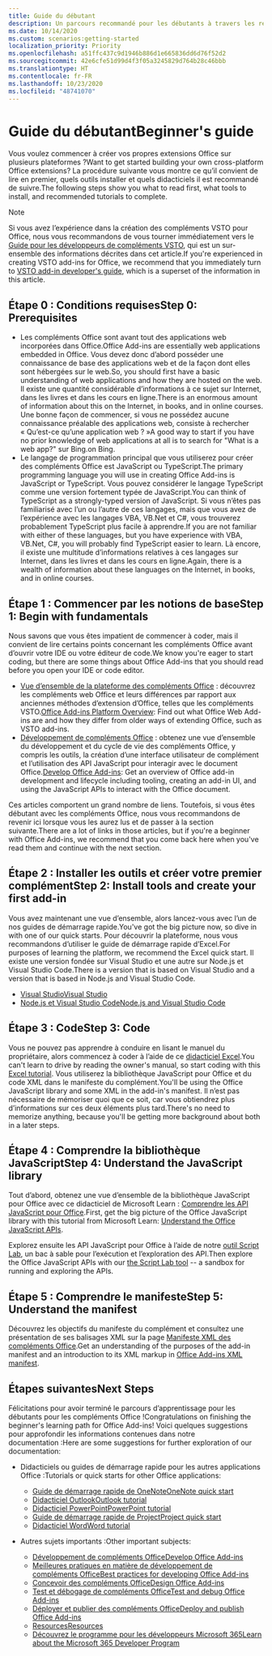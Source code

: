 ```yaml
---
title: Guide du débutant
description: Un parcours recommandé pour les débutants à travers les ressources d’apprentissage pour les compléments Office.
ms.date: 10/14/2020
ms.custom: scenarios:getting-started
localization_priority: Priority
ms.openlocfilehash: a51ffc437c9d1946b886d1e665836dd6d76f52d2
ms.sourcegitcommit: 42e6cfe51d99d4f3f05a3245829d764b28c46bbb
ms.translationtype: HT
ms.contentlocale: fr-FR
ms.lasthandoff: 10/23/2020
ms.locfileid: "48741070"
---
```

# <a name="beginners-guide"></a><span data-ttu-id="fd154-103">Guide du débutant</span><span class="sxs-lookup"><span data-stu-id="fd154-103">Beginner's guide</span></span>

<span data-ttu-id="fd154-104">Vous voulez commencer à créer vos propres extensions Office sur plusieurs plateformes ?</span><span class="sxs-lookup"><span data-stu-id="fd154-104">Want to get started building your own cross-platform Office extensions?</span></span> <span data-ttu-id="fd154-105">La procédure suivante vous montre ce qu’il convient de lire en premier, quels outils installer et quels didacticiels il est recommandé de suivre.</span><span class="sxs-lookup"><span data-stu-id="fd154-105">The following steps show you what to read first, what tools to install, and recommended tutorials to complete.</span></span>

> [!NOTE]
> <span data-ttu-id="fd154-106">Si vous avez l’expérience dans la création des compléments VSTO pour Office, nous vous recommandons de vous tourner immédiatement vers le [Guide pour les développeurs de compléments VSTO](learning-path-transition.md), qui est un sur-ensemble des informations décrites dans cet article.</span><span class="sxs-lookup"><span data-stu-id="fd154-106">If you're experienced in creating VSTO add-ins for Office, we recommend that you immediately turn to [VSTO add-in developer's guide](learning-path-transition.md), which is a superset of the information in this article.</span></span>

## <a name="step-0-prerequisites"></a><span data-ttu-id="fd154-107">Étape 0 : Conditions requises</span><span class="sxs-lookup"><span data-stu-id="fd154-107">Step 0: Prerequisites</span></span>

- <span data-ttu-id="fd154-108">Les compléments Office sont avant tout des applications web incorporées dans Office.</span><span class="sxs-lookup"><span data-stu-id="fd154-108">Office Add-ins are essentially web applications embedded in Office.</span></span> <span data-ttu-id="fd154-109">Vous devez donc d’abord posséder une connaissance de base des applications web et de la façon dont elles sont hébergées sur le web.</span><span class="sxs-lookup"><span data-stu-id="fd154-109">So, you should first have a basic understanding of web applications and how they are hosted on the web.</span></span> <span data-ttu-id="fd154-110">Il existe une quantité considérable d’informations à ce sujet sur Internet, dans les livres et dans les cours en ligne.</span><span class="sxs-lookup"><span data-stu-id="fd154-110">There is an enormous amount of information about this on the Internet, in books, and in online courses.</span></span> <span data-ttu-id="fd154-111">Une bonne façon de commencer, si vous ne possédez aucune connaissance préalable des applications web, consiste à rechercher « Qu’est-ce qu’une application web ? »</span><span class="sxs-lookup"><span data-stu-id="fd154-111">A good way to start if you have no prior knowledge of web applications at all is to search for "What is a web app?"</span></span> <span data-ttu-id="fd154-112">sur Bing.</span><span class="sxs-lookup"><span data-stu-id="fd154-112">on Bing.</span></span>
- <span data-ttu-id="fd154-113">Le langage de programmation principal que vous utiliserez pour créer des compléments Office est JavaScript ou TypeScript.</span><span class="sxs-lookup"><span data-stu-id="fd154-113">The primary programming language you will use in creating Office Add-ins is JavaScript or TypeScript.</span></span> <span data-ttu-id="fd154-114">Vous pouvez considérer le langage TypeScript comme une version fortement typée de JavaScript.</span><span class="sxs-lookup"><span data-stu-id="fd154-114">You can think of TypeScript as a strongly-typed version of JavaScript.</span></span> <span data-ttu-id="fd154-115">Si vous n’êtes pas familiarisé avec l’un ou l’autre de ces langages, mais que vous avez de l’expérience avec les langages VBA, VB.Net et C#, vous trouverez probablement TypeScript plus facile à apprendre.</span><span class="sxs-lookup"><span data-stu-id="fd154-115">If you are not familiar with either of these languages, but you have experience with VBA, VB.Net, C#, you will probably find TypeScript easier to learn.</span></span> <span data-ttu-id="fd154-116">Là encore, il existe une multitude d’informations relatives à ces langages sur Internet, dans les livres et dans les cours en ligne.</span><span class="sxs-lookup"><span data-stu-id="fd154-116">Again, there is a wealth of information about these languages on the Internet, in books, and in online courses.</span></span>

## <a name="step-1-begin-with-fundamentals"></a><span data-ttu-id="fd154-117">Étape 1 : Commencer par les notions de base</span><span class="sxs-lookup"><span data-stu-id="fd154-117">Step 1: Begin with fundamentals</span></span>

<span data-ttu-id="fd154-118">Nous savons que vous êtes impatient de commencer à coder, mais il convient de lire certains points concernant les compléments Office avant d’ouvrir votre IDE ou votre éditeur de code.</span><span class="sxs-lookup"><span data-stu-id="fd154-118">We know you're eager to start coding, but there are some things about Office Add-ins that you should read before you open your IDE or code editor.</span></span>

- <span data-ttu-id="fd154-119">[Vue d’ensemble de la plateforme des compléments Office](office-add-ins.md) : découvrez les compléments web Office et leurs différences par rapport aux anciennes méthodes d’extension d’Office, telles que les compléments VSTO.</span><span class="sxs-lookup"><span data-stu-id="fd154-119">[Office Add-ins Platform Overview](office-add-ins.md): Find out what Office Web Add-ins are and how they differ from older ways of extending Office, such as VSTO add-ins.</span></span>
- <span data-ttu-id="fd154-120">[Développement de compléments Office](../develop/develop-overview.md) : obtenez une vue d’ensemble du développement et du cycle de vie des compléments Office, y compris les outils, la création d’une interface utilisateur de complément et l’utilisation des API JavaScript pour interagir avec le document Office.</span><span class="sxs-lookup"><span data-stu-id="fd154-120">[Develop Office Add-ins](../develop/develop-overview.md): Get an overview of Office add-in development and lifecycle including tooling, creating an add-in UI, and using the JavaScript APIs to interact with the Office document.</span></span>

<span data-ttu-id="fd154-121">Ces articles comportent un grand nombre de liens. Toutefois, si vous êtes débutant avec les compléments Office, nous vous recommandons de revenir ici lorsque vous les aurez lus et de passer à la section suivante.</span><span class="sxs-lookup"><span data-stu-id="fd154-121">There are a lot of links in those articles, but if you're a beginner with Office Add-ins, we recommend that you come back here when you've read them and continue with the next section.</span></span>

## <a name="step-2-install-tools-and-create-your-first-add-in"></a><span data-ttu-id="fd154-122">Étape 2 : Installer les outils et créer votre premier complément</span><span class="sxs-lookup"><span data-stu-id="fd154-122">Step 2: Install tools and create your first add-in</span></span>

<span data-ttu-id="fd154-123">Vous avez maintenant une vue d’ensemble, alors lancez-vous avec l’un de nos guides de démarrage rapide.</span><span class="sxs-lookup"><span data-stu-id="fd154-123">You've got the big picture now, so dive in with one of our quick starts.</span></span> <span data-ttu-id="fd154-124">Pour découvrir la plateforme, nous vous recommandons d’utiliser le guide de démarrage rapide d’Excel.</span><span class="sxs-lookup"><span data-stu-id="fd154-124">For purposes of learning the platform, we recommend the Excel quick start.</span></span> <span data-ttu-id="fd154-125">Il existe une version fondée sur Visual Studio et une autre sur Node.js et Visual Studio Code.</span><span class="sxs-lookup"><span data-stu-id="fd154-125">There is a version that is based on Visual Studio and a version that is based in Node.js and Visual Studio Code.</span></span>

- [<span data-ttu-id="fd154-126">Visual Studio</span><span class="sxs-lookup"><span data-stu-id="fd154-126">Visual Studio</span></span>](../quickstarts/excel-quickstart-jquery.md?tabs=visualstudio)
- [<span data-ttu-id="fd154-127">Node.js et Visual Studio Code</span><span class="sxs-lookup"><span data-stu-id="fd154-127">Node.js and Visual Studio Code</span></span>](../quickstarts/excel-quickstart-jquery.md?tabs=yeomangenerator)

## <a name="step-3-code"></a><span data-ttu-id="fd154-128">Étape 3 : Code</span><span class="sxs-lookup"><span data-stu-id="fd154-128">Step 3: Code</span></span>

<span data-ttu-id="fd154-129">Vous ne pouvez pas apprendre à conduire en lisant le manuel du propriétaire, alors commencez à coder à l’aide de ce [didacticiel Excel](../tutorials/excel-tutorial.md).</span><span class="sxs-lookup"><span data-stu-id="fd154-129">You can't learn to drive by reading the owner's manual, so start coding with this [Excel tutorial](../tutorials/excel-tutorial.md).</span></span> <span data-ttu-id="fd154-130">Vous utiliserez la bibliothèque JavaScript pour Office et du code XML dans le manifeste du complément.</span><span class="sxs-lookup"><span data-stu-id="fd154-130">You'll be using the Office JavaScript library and some XML in the add-in's manifest.</span></span> <span data-ttu-id="fd154-131">Il n’est pas nécessaire de mémoriser quoi que ce soit, car vous obtiendrez plus d’informations sur ces deux éléments plus tard.</span><span class="sxs-lookup"><span data-stu-id="fd154-131">There's no need to memorize anything, because you'll be getting more background about both in a later steps.</span></span>

## <a name="step-4-understand-the-javascript-library"></a><span data-ttu-id="fd154-132">Étape 4 : Comprendre la bibliothèque JavaScript</span><span class="sxs-lookup"><span data-stu-id="fd154-132">Step 4: Understand the JavaScript library</span></span>

<span data-ttu-id="fd154-133">Tout d’abord, obtenez une vue d’ensemble de la bibliothèque JavaScript pour Office avec ce didacticiel de Microsoft Learn : [Comprendre les API JavaScript pour Office](https://docs.microsoft.com/learn/modules/understand-office-javascript-apis/index).</span><span class="sxs-lookup"><span data-stu-id="fd154-133">First, get the big picture of the Office JavaScript library with this tutorial from Microsoft Learn: [Understand the Office JavaScript APIs](https://docs.microsoft.com/learn/modules/understand-office-javascript-apis/index).</span></span>

<span data-ttu-id="fd154-134">Explorez ensuite les API JavaScript pour Office à l’aide de notre [outil Script Lab](explore-with-script-lab.md), un bac à sable pour l’exécution et l’exploration des API.</span><span class="sxs-lookup"><span data-stu-id="fd154-134">Then explore the Office JavaScript APIs with our [the Script Lab tool](explore-with-script-lab.md) -- a sandbox for running and exploring the APIs.</span></span>

## <a name="step-5-understand-the-manifest"></a><span data-ttu-id="fd154-135">Étape 5 : Comprendre le manifeste</span><span class="sxs-lookup"><span data-stu-id="fd154-135">Step 5: Understand the manifest</span></span>

<span data-ttu-id="fd154-136">Découvrez les objectifs du manifeste du complément et consultez une présentation de ses balisages XML sur la page [Manifeste XML des compléments Office](../develop/add-in-manifests.md).</span><span class="sxs-lookup"><span data-stu-id="fd154-136">Get an understanding of the purposes of the add-in manifest and an introduction to its XML markup in [Office Add-ins XML manifest](../develop/add-in-manifests.md).</span></span>

## <a name="next-steps"></a><span data-ttu-id="fd154-137">Étapes suivantes</span><span class="sxs-lookup"><span data-stu-id="fd154-137">Next Steps</span></span>

<span data-ttu-id="fd154-138">Félicitations pour avoir terminé le parcours d’apprentissage pour les débutants pour les compléments Office !</span><span class="sxs-lookup"><span data-stu-id="fd154-138">Congratulations on finishing the beginner's learning path for Office Add-ins!</span></span> <span data-ttu-id="fd154-139">Voici quelques suggestions pour approfondir les informations contenues dans notre documentation :</span><span class="sxs-lookup"><span data-stu-id="fd154-139">Here are some suggestions for further exploration of our documentation:</span></span>

- <span data-ttu-id="fd154-140">Didacticiels ou guides de démarrage rapide pour les autres applications Office :</span><span class="sxs-lookup"><span data-stu-id="fd154-140">Tutorials or quick starts for other Office applications:</span></span>

  - [<span data-ttu-id="fd154-141">Guide de démarrage rapide de OneNote</span><span class="sxs-lookup"><span data-stu-id="fd154-141">OneNote quick start</span></span>](../quickstarts/onenote-quickstart.md)
  - [<span data-ttu-id="fd154-142">Didacticiel Outlook</span><span class="sxs-lookup"><span data-stu-id="fd154-142">Outlook tutorial</span></span>](/outlook/add-ins/addin-tutorial)
  - [<span data-ttu-id="fd154-143">Didacticiel PowerPoint</span><span class="sxs-lookup"><span data-stu-id="fd154-143">PowerPoint tutorial</span></span>](../tutorials/powerpoint-tutorial.md)
  - [<span data-ttu-id="fd154-144">Guide de démarrage rapide de Project</span><span class="sxs-lookup"><span data-stu-id="fd154-144">Project quick start</span></span>](../quickstarts/project-quickstart.md)
  - [<span data-ttu-id="fd154-145">Didacticiel Word</span><span class="sxs-lookup"><span data-stu-id="fd154-145">Word tutorial</span></span>](../tutorials/word-tutorial.md)

- <span data-ttu-id="fd154-146">Autres sujets importants :</span><span class="sxs-lookup"><span data-stu-id="fd154-146">Other important subjects:</span></span>

  - [<span data-ttu-id="fd154-147">Développement de compléments Office</span><span class="sxs-lookup"><span data-stu-id="fd154-147">Develop Office Add-ins</span></span>](../develop/develop-overview.md)
  - [<span data-ttu-id="fd154-148">Meilleures pratiques en matière de développement de compléments Office</span><span class="sxs-lookup"><span data-stu-id="fd154-148">Best practices for developing Office Add-ins</span></span>](../concepts/add-in-development-best-practices.md)
  - [<span data-ttu-id="fd154-149">Concevoir des compléments Office</span><span class="sxs-lookup"><span data-stu-id="fd154-149">Design Office Add-ins</span></span>](../design/add-in-design.md)
  - [<span data-ttu-id="fd154-150">Test et débogage de compléments Office</span><span class="sxs-lookup"><span data-stu-id="fd154-150">Test and debug Office Add-ins</span></span>](../testing/test-debug-office-add-ins.md)
  - [<span data-ttu-id="fd154-151">Déployer et publier des compléments Office</span><span class="sxs-lookup"><span data-stu-id="fd154-151">Deploy and publish Office Add-ins</span></span>](../publish/publish.md)
  - [<span data-ttu-id="fd154-152">Resources</span><span class="sxs-lookup"><span data-stu-id="fd154-152">Resources</span></span>](../resources/resources-links-help.md)
  - [<span data-ttu-id="fd154-153">Découvrez le programme pour les développeurs Microsoft 365</span><span class="sxs-lookup"><span data-stu-id="fd154-153">Learn about the Microsoft 365 Developer Program</span></span>](https://developer.microsoft.com/microsoft-365/dev-program)